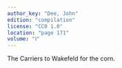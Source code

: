 ```yaml
---
author_key: "Dee, John"
edition: "compilation"
license: "CC0 1.0"
location: "page 171"
volume: "Ⅰ"
---
```

The Carriers to Wakefeld for the corn.
